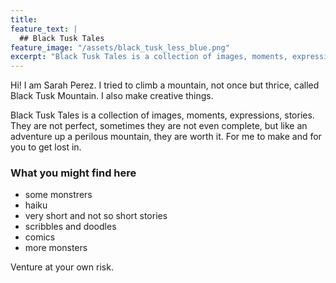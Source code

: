 ```yaml
---
title:
feature_text: |
  ## Black Tusk Tales
feature_image: "/assets/black_tusk_less_blue.png"
excerpt: "Black Tusk Tales is a collection of images, moments, expressions, stories. All for you to get lost in."
---
```

Hi! I am Sarah Perez. I tried to climb a mountain, not once but thrice, called Black Tusk Mountain. I also make creative things.

Black Tusk Tales is a collection of images, moments, expressions, stories. They are not perfect, sometimes they are not even complete, but like an adventure up a perilous mountain, they are worth it. For me to make and for you to get lost in.

### What you might find here

- some monstrers
- haiku
- very short and not so short stories
- scribbles and doodles
- comics
- more monsters

Venture at your own risk.
